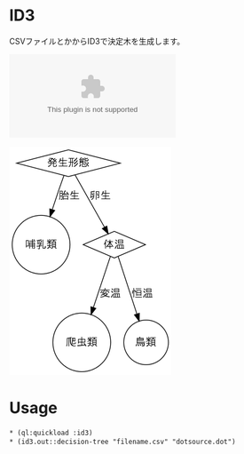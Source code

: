 ID3
=====

CSVファイルとかからID3で決定木を生成します。

![animal-csv](src/data/test4.csv)

![animal-tree](src/data/test4.png)

Usage
=====

```
* (ql:quickload :id3)
* (id3.out::decision-tree "filename.csv" "dotsource.dot")
```
